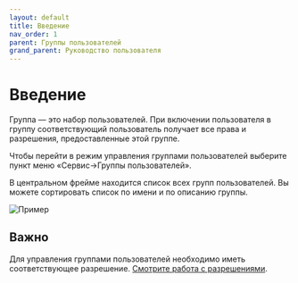 ```yaml
---
layout: default
title: Введение
nav_order: 1
parent: Группы пользователей
grand_parent: Руководство пользователя
---
```

# Введение

Группа — это набор пользователей. При включении пользователя в группу соответствующий пользователь получает все права и разрешения, предоставленные этой группе.

Чтобы перейти в режим управления группами пользователей выберите пункт меню «Сервис->Группы пользователей».

В центральном фрейме находится список всех групп пользователей. Вы можете сортировать список по имени и по описанию группы.

![Пример]({{site.baseurl}}/images/u-6.png)

## Важно

Для управления группами пользователей необходимо иметь соответствующее разрешение. [Смотрите работа с разрешениями]({{site.baseur}}/docs/user-guide/rules).